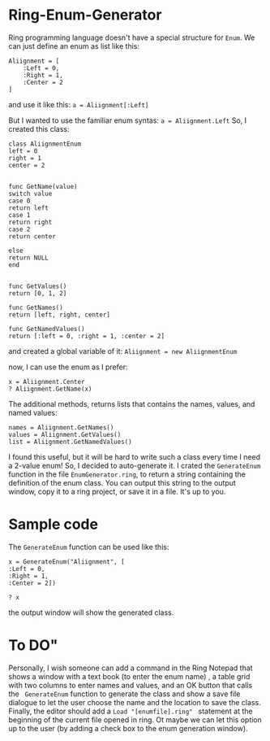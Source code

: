 # Ring-Enum-Generator

Ring programming language doesn't have a special structure for `Enum`. We can just define an enum as list like this:
```ring
Aliignment = [
	:Left = 0,
	:Right = 1,
	:Center = 2
]
```

and use it like this:
`a = Aliignment[:Left]`

But I wanted to use the familiar enum syntas:
`a = Aliignment.Left`
So, I created this class:
```ring
class AliignmentEnum
left = 0
right = 1
center = 2


func GetName(value)
switch value
case 0
return left
case 1
return right
case 2
return center

else
return NULL
end


func GetValues()
return [0, 1, 2]

func GetNames()
return [left, right, center]

func GetNamedValues()
return [:left = 0, :right = 1, :center = 2]
```

and created a global variable of it:
`Aliignment = new AliignmentEnum`

now, I can use the enum as I prefer:
```ring
x = Aliignment.Center
? Aliignment.GetName(x)
```

The additional methods, returns lists that contains the names, values, and named values:
```ring
names = Aliignment.GetNames()
values = Aliignment.GetValues()
list = Aliignment.GetNamedValues()
```

I found this useful, but it will be hard to write such a class every time I need a 2-value enum!
So, I decided to auto-generate it. I crated the `GenerateEnum` function in the file `EnumGenerator.ring`, to return a string containing the definition of the enum class. You can output this string to the output window, copy it to a ring project, or save it in a file. It's up to you.

# Sample code
The `GenerateEnum` function can be used like this:
```ring
x = GenerateEnum("Aliignment", [
:Left = 0,
:Right = 1,
:Center = 2])

? x
```

the output window will show the generated class.

# To DO"
Personally, I wish someone can add a command in the Ring Notepad that shows a window with a text book (to enter the enum name) , a table grid with two columns to enter names and values, and an OK button that calls the ` GenerateEnum` function to generate the class and show a save file dialogue to let the user choose the name and the location to save the class. Finally, the editor should add a `Load "[enumfile].ring" ` statement at the beginning of the current file opened in ring. Ot maybe we can let this option up to the user (by adding a check box to the enum generation window).

